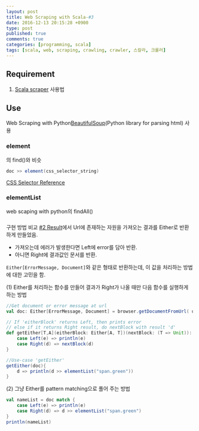 ```yaml
---
layout: post
title: Web Scraping with Scala-#3
date: 2016-12-13 20:15:28 +0900
type: post
published: true
comments: true
categories: [programming, scala]
tags: [scala, web, scraping, crawling, crawler, 스칼라, 크롤러]
---
```


## Requirement
1. [Scala scraper](https://github.com/ruippeixotog/scala-scraper) 사용법

## Use
Web Scraping with Python[BeautifulSoup](https://www.crummy.com/software/BeautifulSoup/bs4/doc/)(Python library for parsing html) 사용


### element
의 find()와 비슷

```scala
doc >> element(css_selector_string)
```
[CSS Selector Reference](http://www.w3schools.com/cssref/css_selectors.asp)
### elementList
web scaping with python의 findAll()

###

구현 방법 비교
[#2 Result](./programming/scala/2016/12/10/web-scraping-with-scala-2.html)에서 Url에 존재하는 자원을 가져오는 결과를 Either로 반환하게 만들었음.

- 가져오는데 에러가 발생한다면 Left에 error를 담아 반환.
- 아니면 Right에 결과값인 문서를 반환.

```Either[ErrorMessage, Document]```와 같은 형태로 반환하는데, 이 값을 처리하는 방법에 대한 고민을 함.

(1) Either를 처리하는 함수를 만들어 결과가 Right가 나올 때만 다음 함수를 실행하게 하는 방법

```scala
//Get document or error message at url
val doc: Either[ErrorMessage, Document] = browser.getDocumentFromUrl( url )

// If 'eitherBlock' returns Left, then prints error
// else if it returns Right result, do nextBlock with result 'd'
def getEither[T,A](eitherBlock: Either[A, T])(nextBlock: (T => Unit)): Unit = eitherBlock match {
    case Left(e) => println(e)
    case Right(d) => nextBlock(d)
}

//Use-case 'getEither'
getEither(doc){
    d => println(d >> elementList("span.green"))
}
```


(2) 그냥 Either를 pattern matching으로 풀어 주는 방법

```scala
val nameList = doc match {
    case Left(e) => println(e)
    case Right(d) => d >> elementList("span.green")
}
println(nameList)
```